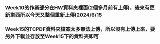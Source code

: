 ### Week10的作業部分在HW資料夾裡面(2個多月前有上傳)，後來有更新東西所以今天又整個重新上傳(2024/6/15
### Week15的TCPDF資料夾檔案太多無法上傳，所以沒有上傳上來，要另外下載並存放至Week15下的資料夾即可

